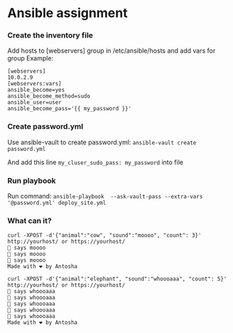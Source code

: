 # Ansible assignment
### Create the inventory file
Add hosts to [webservers] group in /etc/ansible/hosts and add vars for group
Example:
```
[webservers]
10.0.2.9
[webservers:vars]
ansible_become=yes
ansible_become_method=sudo
ansible_user=user
ansible_become_pass='{{ my_password }}'
```
### Create password.yml 
Use ansible-vault to create password.yml:
```ansible-vault create password.yml```

And add this line ```my_cluser_sudo_pass: my_password``` into file


### Run playbook
Run command:
```ansible-playbook  --ask-vault-pass --extra-vars '@password.yml' deploy_site.yml```



### What can it?

```
curl -XPOST -d'{"animal":"cow", "sound":"moooo", "count": 3}' http://yourhost/ or https://yourhost/
🐄 says moooo
🐄 says moooo
🐄 says moooo
Made with ❤️ by Antosha

curl -XPOST -d'{"animal":"elephant", "sound":"whoooaaa", "count": 5}' http://yourhost/ or https://yourhost/
🐘 says whoooaaa
🐘 says whoooaaa
🐘 says whoooaaa
🐘 says whoooaaa
🐘 says whoooaaa
Made with ❤️ by Antosha
```